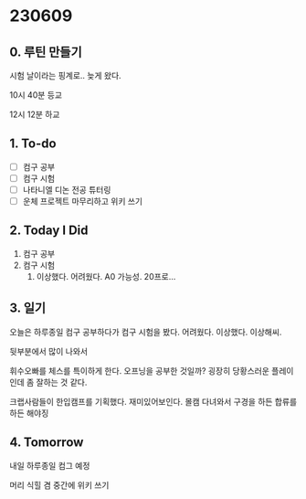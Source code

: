 # 230609

## 0. 루틴 만들기

시험 날이라는 핑계로.. 늦게 왔다.

10시 40분 등교

12시 12분 하교

## 1. To-do

- [ ]  컴구 공부
- [ ]  컴구 시험
- [ ]  나타니엘 디논 전공 튜터링
- [ ]  운체 프로젝트 마무리하고 위키 쓰기

## 2. Today I Did

1. 컴구 공부
2. 컴구 시험
    1. 이상했다. 어려웠다. A0 가능성. 20프로… 

## 3. 일기

오늘은 하루종일 컴구 공부하다가 컴구 시험을 봤다. 어려웠다. 이상했다. 이상해씨. 

뒷부분에서 많이 나와서 

휘수오빠를 체스를 특이하게 한다. 오프닝을 공부한 것일까? 굉장히 당황스러운 플레이인데 좀 잘하는 것 같다. 

크랩사람들이 한입캠프를 기획했다. 재미있어보인다. 몰캠 다녀와서 구경을 하든 합류를 하든 해야징

## 4. Tomorrow

내일 하루종일 컴그 예정

머리 식힐 겸 중간에 위키 쓰기
